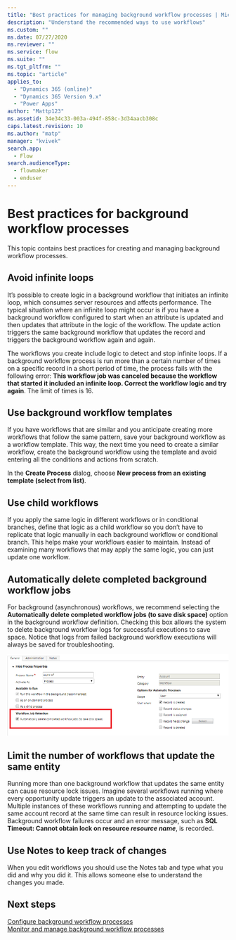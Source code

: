 ```yaml
---
title: "Best practices for managing background workflow processes | MicrosoftDocs"
description: "Understand the recommended ways to use workflows"
ms.custom: ""
ms.date: 07/27/2020
ms.reviewer: ""
ms.service: flow
ms.suite: ""
ms.tgt_pltfrm: ""
ms.topic: "article"
applies_to: 
  - "Dynamics 365 (online)"
  - "Dynamics 365 Version 9.x"
  - "Power Apps"
author: "Mattp123"
ms.assetid: 34e34c33-003a-494f-858c-3d34aacb308c
caps.latest.revision: 10
ms.author: "matp"
manager: "kvivek"
search.app: 
  - Flow
search.audienceType: 
  - flowmaker
  - enduser
---
```

# Best practices for background workflow processes


This topic contains best practices for creating and managing background workflow processes.  
  
<a name="BKMK_AvoidInfiniteLoops"></a>   
## Avoid infinite loops  
It’s possible to create logic in a background workflow that initiates an infinite loop, which consumes server resources and affects performance. The typical situation where an infinite loop might occur is if you have a background workflow configured to start when an attribute is updated and then updates that attribute in the logic of the workflow. The update action triggers the same background workflow that updates the record and triggers the background workflow again and again.  
  
The workflows you create include logic to detect and stop infinite loops. If a background workflow process is run more than a certain number of times on a specific record in a short period of time, the process fails with the following error: **This workflow job was canceled because the workflow that started it included an infinite loop. Correct the workflow logic and try again**. The limit of times is 16.  
  
<a name="BKMK_UseWorkflowTemplates"></a>   
## Use background workflow templates  
If you have workflows that are similar and you anticipate creating more workflows that follow the same pattern, save your background workflow as a workflow template. This way, the next time you need to create a similar workflow, create the background workflow using the template and avoid entering all the conditions and actions from scratch.  
  
In the **Create Process** dialog, choose **New process from an existing template (select from list)**.  
  
<a name="BKMK_UseChildWorkflows"></a>   
## Use child workflows  
If you apply the same logic in different workflows or in conditional branches, define that logic as a child workflow so you don’t have to replicate that logic manually in each background workflow or conditional branch. This helps make your workflows easier to maintain. Instead of examining many workflows that may apply the same logic, you can just update one workflow.  
  
## Automatically delete completed background workflow jobs
For background (asynchronous) workflows, we recommend selecting the **Automatically delete completed workflow jobs (to save disk space)** option in the background workflow definition. Checking this box allows the system to delete background workflow logs for successful executions to save space. Notice that logs from failed background workflow executions will always be saved for troubleshooting.  

![Workflow job retention](media/workflow-job-retention.png)

## Limit the number of workflows that update the same entity
Running more than one background workflow that updates the same entity can cause resource lock issues. Imagine several workflows running where every opportunity update triggers an update to the associated account. Multiple instances of these workflows running and attempting to update the same account record at the same time can result in resource locking issues. Background workflow failures occur and an error message, such as **SQL Timeout: Cannot obtain lock on resource _resource name_**, is recorded. 

  
<a name="BKMK_DocumentChangesUsingNotes"></a>   
## Use Notes to keep track of changes  
When you edit workflows you should use the Notes tab and type what you did and why you did it. This allows someone else to understand the changes you made.  
  
## Next steps  
<!-- [Workflow processes overview](workflow-processes.md)    -->
[Configure background workflow processes](configure-workflow-steps.md)   
[Monitor and manage background workflow processes](monitor-manage-processes.md)
   
